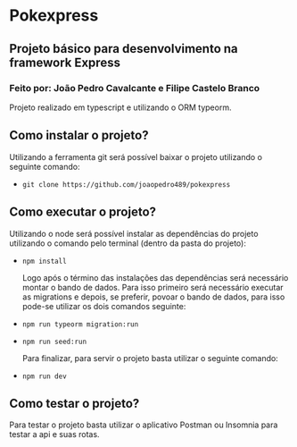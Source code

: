 # Pokexpress
## Projeto básico para desenvolvimento na framework Express
### Feito por: João Pedro Cavalcante e Filipe Castelo Branco
Projeto realizado em typescript e utilizando o ORM typeorm.

## Como instalar o projeto?
Utilizando a ferramenta git será possível baixar o projeto utilizando o seguinte comando:
* ` git clone https://github.com/joaopedro489/pokexpress `

## Como executar o projeto?
Utilizando o node será possível instalar as dependências do projeto utilizando o comando pelo terminal (dentro da pasta do projeto):
* `npm install`

  Logo após o término das instalações das dependências será necessário montar o bando de dados. Para isso primeiro será necessário 
executar as migrations e depois, se preferir, povoar o bando de dados, para isso pode-se utilizar os dois comandos seguinte:
* `npm run typeorm migration:run`
* `npm run seed:run`


  Para finalizar, para servir o projeto basta utilizar o seguinte comando:
* `npm run dev`

## Como testar o projeto?
Para testar o projeto basta utilizar o aplicativo Postman ou Insomnia para testar a api e suas rotas.
